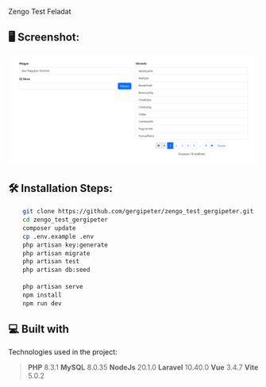 Zengo Test Feladat

<h2>🖥 Screenshot:</h2>

![screenshot](https://github.com/gergipeter/zengo_test_gergipeter/blob/main/screenshot1.PNG)

<h2>🛠️ Installation Steps:</h2>

```bash
    git clone https://github.com/gergipeter/zengo_test_gergipeter.git
    cd zengo_test_gergipeter
    composer update
    cp .env.example .env
    php artisan key:generate
    php artisan migrate
    php artisan test
    php artisan db:seed

    php artisan serve
    npm install
    npm run dev
```
    
    

<h2>💻 Built with</h2>

Technologies used in the project:

> **PHP** 8.3.1
> **MySQL** 8.0.35
> **NodeJs** 20.1.0
> **Laravel** 10.40.0
> **Vue** 3.4.7
> **Vite** 5.0.2
